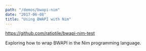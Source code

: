 ```yaml
---
path: "/demos/bwapi-nim"
date: "2017-06-08"
title: "Using BWAPI with Nim"
---
```


https://github.com/ratiotile/bwapi-nim-test

Exploring how to wrap BWAPI in the Nim programming language.
